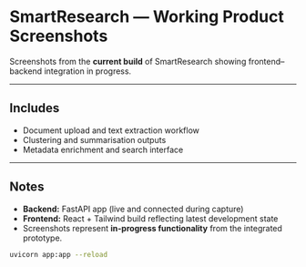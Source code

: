 # SmartResearch — Working Product Screenshots

Screenshots from the **current build** of SmartResearch showing frontend–backend integration in progress.

---

## Includes
- Document upload and text extraction workflow  
- Clustering and summarisation outputs  
- Metadata enrichment and search interface  

---

## Notes
- **Backend:** FastAPI app (live and connected during capture)  
- **Frontend:** React + Tailwind build reflecting latest development state  
- Screenshots represent **in-progress functionality** from the integrated prototype.
```bash
uvicorn app:app --reload
```
